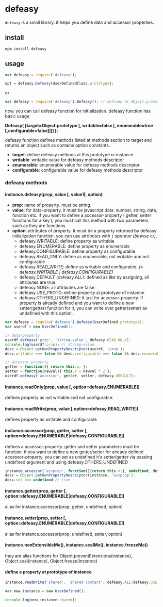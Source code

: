 # defeasy

`defeasy` is a small library. it helps you define data and accessor properties. 

## install

`npm install defeasy`

## usage

```javascript
var defeasy = require('defeasy');

opt = defeasy.Defeasy(UserDefinedClass.prototype);
```

or 

```javascript
var defeasy = require('defeasy').Defeasy(); // defined at Object.prototype
```

now, you can call defeasy function for initialization. defeasy function has basic usage:

**Defeasy( [target=Object.prototype [, writable=false [, enumerable=true [,configurable=false]]]] );** 

defeasy function defines methods listed at methods section to target and returns an object such as contains option constants.
+ **target**: define defeasy methods at this prototype or instance
+ **writable**: writable value for defeasy methods descriptor
+ **enumerable**: enumerable value for defeasy methods descriptor
+ **configurable**: configurable value for defeasy methods descriptor

### defeasy methods

#### instance.defeasy(prop, value [, value1], option)

+ **prop**: name of property. must be string.
+ **value**: for data-property, it must be javascript data: number, string, date, function etc. if you want to define a accessor-property ( getter, setter functions for a key ), you must call this method with two parameters such as they are functions.
+ **option**: attributes of property. it must be a property returned by defeasy initialization function. you can use attributes with `|` operator _(bitwise or)_.
	* defeasy.WRITABLE: define property as writable
	* defeasy.ENUMERABLE: define property as enumerable
	* defeasy.CONFIGURABLE: define property as configurable
	* defeasy.READ_ONLY: define as enumerable, not writable and not configurable
	* defeasy.READ_WRITE: define as writable and configurable. _(= defeasy.WRITABLE | defeasy.CONFIGURABLE)_
	* defeasy.DEFAULT (defeasy.ALL): defined as like by assigning, all attributes are true
	* defeasy.NONE: all attributes are false.
	* defeasy.USE_PROTO: define property at prototype of instance.
	* defeasy.OTHERS_UNDEFINED: it just for accessor-property. if property is already defined and you want to define a new setter(getter) function for it, you can write over getter(setter) as undefined with this option.

```javascript
var defeasy = require('defeasy').Defeasy(UserDefined.prototype);
var userdf = new UserDefined();

// data-property
userdf.defeasy('prop', 'string-value', defeasy.READ_ONLY);
console.log(userdf.prop); // string-value
desc = Object.getOwnPropertyDescriptor(userdf, 'prop');
desc.writable === false && desc.configurable === false && desc.enumerable === true // true

// accessor-property
getter = function(){ return this.x; };
setter = function(newval){ this.x = newval * 2 };
userdf.defeasy('accessor', getter, setter, defeasy.DEFAULT);
```

#### instance.readOnly(prop, value [, option=defeasy.ENUMERABLE])

defines property as not writable and not configurable. 

#### instance.readWrite(prop, value [,option=defeasy.READ_WRITE])

defines property as writable and configurable

#### instance.accessor(prop, getter, setter [, option=defeasy.ENUMERABLE|defeasy.CONFIGURABLE])

defines a accessor-property. getter and setter parameters must be function. if you want to define a new getter/setter for already defined accessor-property, you can set as undefined it's setter/getter via passing undefined argument and using defeasy.OTHERS_UNDEFINED

```javascript
instance.accessor('accprop', function(){return this.v;}, undefined, defeasy.CONFIGURABLE|defeasy.OTHERS_UNDEFINED);
desc = Object.getOwnPropertyDescriptor(instance, 'accprop');
desc.set === undefined // true
```

#### instance.getter(prop, getter [, option=defeasy.ENUMERABLE|defeasy.CONFIGURABLE])

alias for instance.accessor(prop, getter, undefined, option)

#### instance.setter(prop, setter [, option=defeasy.ENUMERABLE|defeasy.CONFIGURABLE])

alias for instance.accessor(prop, undefined, setter, option)

#### instance.nonExtensibleMe(), instance.sealMe(), instance.freezeMe()

they are alias functions for Object.preventExtensions(instance), Object.seal(instance), Object.freeze(instance)

#### define a property at prototype of instance

```javascript
instance.readWrite('shared', 'shared content', defeasy.ALL|defeasy.USE_PROTO);

var new_instance = new UserDefined();

console.log(new_instance.shared);
```
